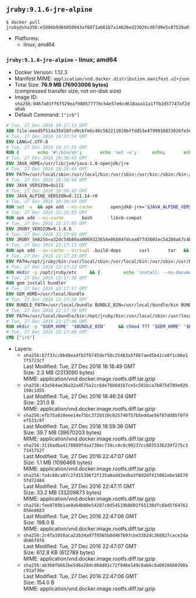 ## `jruby:9.1.6-jre-alpine`

```console
$ docker pull jruby@sha256:e5886b9d66850043af6071a681b7a14626ed23026cd67d9e5c87520a017d5b4a
```

-	Platforms:
	-	linux; amd64

### `jruby:9.1.6-jre-alpine` - linux; amd64

-	Docker Version: 1.12.3
-	Manifest MIME: `application/vnd.docker.distribution.manifest.v2+json`
-	Total Size: **76.9 MB (76903006 bytes)**  
	(compressed transfer size, not on-disk size)
-	Image ID: `sha256:0467a03ff6f529eaf980577776cb4e57e6cd618aaa11a1ffb2d57747af2da6ab`
-	Default Command: `["irb"]`

```dockerfile
# Tue, 27 Dec 2016 18:17:13 GMT
ADD file:eeed5f514a35d18fcd9cbfe6c40c582211020bffdd53e4799018d33826fe5067 in / 
# Tue, 27 Dec 2016 18:37:54 GMT
ENV LANG=C.UTF-8
# Tue, 27 Dec 2016 18:37:55 GMT
RUN { 		echo '#!/bin/sh'; 		echo 'set -e'; 		echo; 		echo 'dirname "$(dirname "$(readlink -f "$(which javac || which java)")")"'; 	} > /usr/local/bin/docker-java-home 	&& chmod +x /usr/local/bin/docker-java-home
# Tue, 27 Dec 2016 18:38:43 GMT
ENV JAVA_HOME=/usr/lib/jvm/java-1.8-openjdk/jre
# Tue, 27 Dec 2016 18:38:44 GMT
ENV PATH=/usr/local/sbin:/usr/local/bin:/usr/sbin:/usr/bin:/sbin:/bin:/usr/lib/jvm/java-1.8-openjdk/jre/bin:/usr/lib/jvm/java-1.8-openjdk/bin
# Tue, 27 Dec 2016 18:38:44 GMT
ENV JAVA_VERSION=8u111
# Tue, 27 Dec 2016 18:38:45 GMT
ENV JAVA_ALPINE_VERSION=8.111.14-r0
# Tue, 27 Dec 2016 18:38:49 GMT
RUN set -x 	&& apk add --no-cache 		openjdk8-jre="$JAVA_ALPINE_VERSION" 	&& [ "$JAVA_HOME" = "$(docker-java-home)" ]
# Tue, 27 Dec 2016 22:16:55 GMT
RUN apk add --no-cache       bash       libc6-compat
# Tue, 27 Dec 2016 22:17:05 GMT
ENV JRUBY_VERSION=9.1.6.0
# Tue, 27 Dec 2016 22:17:05 GMT
ENV JRUBY_SHA256=a32dc54b80aa0069323654e06b84fdcea077d3601ec54208a67c4b969f369b89
# Tue, 27 Dec 2016 22:17:13 GMT
RUN apk add --no-cache --virtual .build-deps       curl       tar   && mkdir -p /opt/jruby   && curl -fSL https://s3.amazonaws.com/jruby.org/downloads/${JRUBY_VERSION}/jruby-bin-${JRUBY_VERSION}.tar.gz -o /tmp/jruby.tar.gz   && echo "$JRUBY_SHA256 */tmp/jruby.tar.gz" | sha256sum -c -   && tar -zx --strip-components=1 -f /tmp/jruby.tar.gz -C /opt/jruby   && rm /tmp/jruby.tar.gz   && ln -s /opt/jruby/bin/jruby /usr/local/bin/ruby   && apk del .build-deps
# Tue, 27 Dec 2016 22:17:20 GMT
ENV PATH=/opt/jruby/bin:/usr/local/sbin:/usr/local/bin:/usr/sbin:/usr/bin:/sbin:/bin:/usr/lib/jvm/java-1.8-openjdk/jre/bin:/usr/lib/jvm/java-1.8-openjdk/bin
# Tue, 27 Dec 2016 22:17:22 GMT
RUN mkdir -p /opt/jruby/etc     && {         echo 'install: --no-document';         echo 'update: --no-document';     } >> /opt/jruby/etc/gemrc
# Tue, 27 Dec 2016 22:17:36 GMT
RUN gem install bundler
# Tue, 27 Dec 2016 22:17:37 GMT
ENV GEM_HOME=/usr/local/bundle
# Tue, 27 Dec 2016 22:17:38 GMT
ENV BUNDLE_PATH=/usr/local/bundle BUNDLE_BIN=/usr/local/bundle/bin BUNDLE_SILENCE_ROOT_WARNING=1 BUNDLE_APP_CONFIG=/usr/local/bundle
# Tue, 27 Dec 2016 22:17:38 GMT
ENV PATH=/usr/local/bundle/bin:/opt/jruby/bin:/usr/local/sbin:/usr/local/bin:/usr/sbin:/usr/bin:/sbin:/bin:/usr/lib/jvm/java-1.8-openjdk/jre/bin:/usr/lib/jvm/java-1.8-openjdk/bin
# Tue, 27 Dec 2016 22:17:40 GMT
RUN mkdir -p "$GEM_HOME" "$BUNDLE_BIN"     && chmod 777 "$GEM_HOME" "$BUNDLE_BIN"
# Tue, 27 Dec 2016 22:17:40 GMT
CMD ["irb"]
```

-	Layers:
	-	`sha256:b7f33cc0b48ea4fb2f0745def58c25483a5f6b7aed5b41ce8f1cb6e17f5723cf`  
		Last Modified: Tue, 27 Dec 2016 18:18:49 GMT  
		Size: 2.3 MB (2313090 bytes)  
		MIME: application/vnd.docker.image.rootfs.diff.tar.gzip
	-	`sha256:43a564ae36a32a4575a2cc6de78b6d1b7ce5c581bca7b875d789e026198c1d55`  
		Last Modified: Tue, 27 Dec 2016 18:46:24 GMT  
		Size: 231.0 B  
		MIME: application/vnd.docker.image.rootfs.diff.tar.gzip
	-	`sha256:efb75a810eee14e75bc372b510c025740f57b5eddae56f87dd85f0f9ef531c9f`  
		Last Modified: Tue, 27 Dec 2016 18:59:36 GMT  
		Size: 39.7 MB (39670203 bytes)  
		MIME: application/vnd.docker.image.rootfs.diff.tar.gzip
	-	`sha256:3116adba4178889fdaa738ec739cc4c8c99237cc9835336239f275c37341752f`  
		Last Modified: Tue, 27 Dec 2016 22:47:07 GMT  
		Size: 1.1 MB (1096468 bytes)  
		MIME: application/vnd.docker.image.rootfs.diff.tar.gzip
	-	`sha256:fa4c88ca97c2fd15396f2f135a0add3edba3f8d2df415801ebe165705fd7248d`  
		Last Modified: Tue, 27 Dec 2016 22:47:11 GMT  
		Size: 33.2 MB (33209873 bytes)  
		MIME: application/vnd.docker.image.rootfs.diff.tar.gzip
	-	`sha256:fee8789b1ae0a64b00e54287c0d54519b8601f65138dfc6bd5f64762056ed683`  
		Last Modified: Tue, 27 Dec 2016 22:47:06 GMT  
		Size: 198.0 B  
		MIME: application/vnd.docker.image.rootfs.diff.tar.gzip
	-	`sha256:2c4fa1058aca23b34a97f0565b8d467b97cbe33b2dc368827cace2dadb66f8f6`  
		Last Modified: Tue, 27 Dec 2016 22:47:07 GMT  
		Size: 612.8 KB (612789 bytes)  
		MIME: application/vnd.docker.image.rootfs.diff.tar.gzip
	-	`sha256:ab3b8fb662be5d6a28dcd68d81c72f946e149c8ab6c8a00166b0390ac91af36e`  
		Last Modified: Tue, 27 Dec 2016 22:47:06 GMT  
		Size: 154.0 B  
		MIME: application/vnd.docker.image.rootfs.diff.tar.gzip
